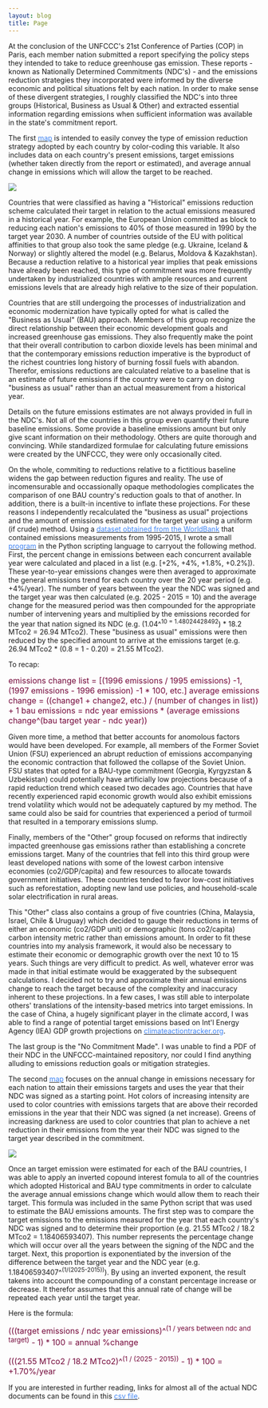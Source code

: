 ```yaml
---
layout: blog
title: Page
---
```



At the conclusion of the UNFCCC's 21st Conference of Parties (COP) in Paris, each member nation submitted a report specifying the policy steps they intended to take to reduce greenhouse gas emission. These reports - known as Nationally Determined Commitments (NDC's) - and the emissions reduction strategies they incorporated were informed by the diverse economic and political situations felt by each nation. In order to make sense of these divergent strategies, I roughly classified the NDC's into three groups (Historical, Business as Usual & Other) and extracted essential information regarding emissions when sufficient information was available in the state's commitment report. 

The first [<font color='#4286f4'>map</font>](https://etoole.github.io/GIS_Final/commitment_type) is intended to easily convey the type of emission reduction strategy adopted by each country by color-coding this variable. It also includes data on each country's present emissions, target emissions (whether taken directly from the report or estimated), and average annual change in emissions which will allow the target to be reached. 

[![](https://etoole.github.io/GIS_Final/assets/img/commitment_type.png)](https://etoole.github.io/GIS_Final/commitment_type "Paris Climate Accord - Nationally Determined Commitments by Type. Eric Toole, 2018")

Countries that were classified as having a "Historical" emissions reduction scheme calculated their target in relation to the actual emissions measured in a historical year. For example, the European Union committed as block to reducing each nation's emissions to 40% of those measured in 1990 by the target year 2030. A number of countries outside of the EU with political affinities to that group also took the same pledge (e.g. Ukraine, Iceland & Norway) or slightly altered the model (e.g. Belarus, Moldova & Kazakhstan). Because a reduction relative to a historical year implies that peak emissions have already been reached, this type of commitment was more frequently undertaken by industrialized countries with ample resources and current emissions levels that are already high relative to the size of their population. 

Countries that are still undergoing the processes of industrialization and economic modernization have typically opted for what is called the "Business as Usual" (BAU) approach. Members of this group recognize the direct relationship between their economic development goals and increased greenhouse gas emissions. They also frequently make the point that their overall contribution to carbon dioxide levels has been minimal and that the contemporary emissions reduction imperative is the byproduct of the richest countries long history of burning fossil fuels with abandon. Therefor, emissions reductions are calculated relative to a baseline that is an estimate of future emissions if the country were to carry on doing "business as usual" rather than an actual measurement from a historical year. 

Details on the future emissions estimates are not always provided in full in the NDC's. Not all of the countries in this group even quantify their future baseline emissions. Some provide a baseline emissions amount but only give scant information on their methodology. Others are quite thorough and convincing. While standardized formulae for calculating future emissions were created by the UNFCCC, they were only occasionally cited. 

On the whole, commiting to reductions relative to a fictitious baseline widens the gap between reduction figures and reality. The use of incomensurable and occassionally opaque methodologies complicates the comparison of one BAU country's reduction goals to that of another. In addition, there is a built-in incentive to inflate these projections. For these reasons I independently recalculated the "business as usual" projections and the amount of emissions estimated for the target year using a uniform (if crude) method. Using a [<font color='#4286f4'>dataset obtained from the WorldBank</font>](https://github.com/etoole/GIS_Final/blob/master/data/Emissions_1995_to_2016.csv) that contained emissions measurements from 1995-2015, I wrote a small [<font color='#4286f4'>program</font>](https://github.com/etoole/GIS_Final/blob/master/calculate_ndc_amount.py) in the Python scripting language to carryout the following method. First, the percent change in emissions between each concurrent available year were calculated and placed in a list (e.g. [+2%, +4%, +1.8%, +0.2%]). These year-to-year emissions changes were then averaged to approximate the general emissions trend for each country over the 20 year period (e.g. +4%/year). The number of years between the year the NDC was signed and the target year was then calculated (e.g. 2025 - 2015 = 10) and the average change for the measured period was then compounded for the appropriate number of intervening years and multiplied by the emissions recorded for the year that nation signed its NDC (e.g. (1.04^<sup>10 = 1.48024428492</sup>) * 18.2 MTco2 = 26.94 MTco2). These "business as usual" emissions were then reduced by the specified amount to arrive at the emissions target (e.g. 26.94 MTco2 * (0.8 = 1 - 0.20) = 21.55 MTco2). 

To recap:

<p>
<font color='#75093b' size='3em' font-style='italicized' font-family='Courier New'>
emissions change list = [(1996 emissions / 1995 emissions) -1, (1997 emissions - 1996 emission) -1 * 100, etc.]
average emissions change = ((change1 + change2, etc.) / (number of changes in list)) + 1
bau emissions = ndc year emissions * (average emissions change^(bau target year - ndc year))
</font>
</p>


Given more time, a method that better accounts for anomolous factors would have been developed. For example, all members of the Former Soviet Union (FSU) experienced an abrupt reduction of emissions accompanying the economic contraction that followed the collapse of the Soviet Union. FSU states that opted for a BAU-type commitment (Georgia, Kyrgyzstan & Uzbekistan) could potentially have artificially low projections because of a rapid reduction trend which ceased two decades ago. Countries that have recently experienced rapid economic growth would also exhibit emissions trend volatility which would not be adequately captured by my method. The same could also be said for countries that experienced a period of turmoil that resulted in a temporary emissions slump.

Finally, members of the "Other" group focused on reforms that indirectly impacted greenhouse gas emissions rather than establishing a concrete emissions target. Many of the countries that fell into this third group were least developed nations with some of the lowest carbon intensive economies (co2/GDP/capita) and few resources to allocate towards government initiatives. These countries tended to favor low-cost initiatives such as reforestation, adopting new land use policies, and household-scale solar electrification in rural areas. 

This "Other" class also contains a group of five countries (China, Malaysia, Israel, Chile & Uruguay) which decided to gauge their reductions in terms of either an economic (co2/GDP unit) or demographic (tons co2/capita) carbon intensity metric rather than emissions amount. In order to fit these countries into my analysis framework, it would also be necessary to estimate their economic or demographic growth over the next 10 to 15 years. Such things are very difficult to predict. As well, whatever error was made in that initial estimate would be exaggerated by the subsequent calculations. I decided not to try and approximate their annual emissions change to reach the target because of the complexity and inaccuracy inherent to these projections. In a few cases, I was still able to interpolate others' translations of the intensity-based metrics into target emissions. In the case of China, a hugely significant player in the climate accord, I was able to find a range of potential target emissions based on Int'l Energy Agency (IEA) GDP growth projections on [<font color='#4286f4'>climateactiontracker.org</font>](http://climateactiontracker.org/countries/china/).

The last group is the "No Commitment Made". I was unable to find a PDF of their NDC in the UNFCCC-maintained repository, nor could I find anything alluding to emissions reduction goals or mitigation strategies. 

The second [<font color='#4286f4'>map</font>](https://etoole.github.io/GIS_Final/estimated_emissions) focuses on the annual change in emissions necessary for each nation to attain their emissions targets and uses the year that their NDC was signed as a starting point. Hot colors of increasing intensity are used to color countries with emissions targets that are above their recorded emissions in the year that their NDC was signed (a net increase). Greens of increasing darkness are used to color countries that plan to achieve a net reduction in their emissions from the year their NDC was signed to the target year described in the commitment.

[![](https://etoole.github.io/GIS_Final/assets/img/estimated_emissions.png)](https://etoole.github.io/GIS_Final/estimated_emissions "Paris Climate Accord - Annual Change in Emissions to reach Target. Eric Toole, 2018")

Once an target emission were estimated for each of the BAU countries, I was able to apply an inverted copound interest fomula to all of the countries which adopted Historical and BAU type commitments in order to calculate the average annual emissions change which would allow them to reach their target. This formula was included in the same Python script that was used to estimate the BAU emissions amounts. The first step was to compare the target emissions to the emissions measured for the year that each country's NDC was signed and to determine their proportion (e.g. 21.55 MTco2 / 18.2 MTco2 = 1.18406593407). This number represents the percentage change which will occur over all the years between the signing of the NDC and the target. Next, this proportion is exponentiated by the inversion of the difference between the target year and the NDC year (e.g. 1.18406593407^<sup>(1/(2025-2015))</sup>). By using an inverted exponent, the result takens into account the compounding of a constant percentage increase or decrease. It therefor assumes that this annual rate of change will be repeated each year until the target year.

Here is the formula: 

<p>
<font color='#75093b' size='3em' font-style='italicized' font-family='Courier New'>
(((target emissions / ndc year emissions)^<sup>(1 / years between ndc and target)</sup> - 1) * 100 = annual %change

(((21.55 MTco2 / 18.2 MTco2)^<sup>(1 / (2025 - 2015))</sup> - 1) * 100 = +1.70%/year
</font>
</p>

If you are interested in further reading, links for almost all of the actual NDC documents can be found in this [<font color='#4286f4'>csv file</font>](https://github.com/etoole/GIS_Final/blob/master/data/NDCs_details_calculated_with_avg_figures). 
